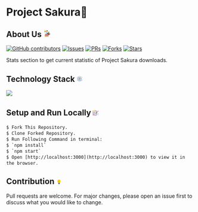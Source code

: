 <h1> Project Sakura🌸</h1>

<h2>About Us <a><img src="https://github.com/Samridhi-98/Images/blob/master/Images/reading.svg" width="4%"></a></h2>

<p>

[![GitHub contributors](https://img.shields.io/github/contributors/ProjectSakura/stats)](https://github.com/ProjectSakura/stats/graphs/contributors/)
[![Issues](https://img.shields.io/github/issues/ProjectSakura/stats)](https://github.com/ProjectSakura/stats/issues)
[![PRs](https://img.shields.io/github/issues-pr/ProjectSakura/stats)](https://github.com/ProjectSakura/stats/pulls)
[![Forks](https://img.shields.io/github/forks/ProjectSakura/stats)](https://github.com/ProjectSakura/stats)
[![Stars](https://img.shields.io/github/stars/ProjectSakura/stats)](https://github.com/ProjectSakura/stats)

</p>

<p>
  
Stats section to get current statistic of Project Sakura downloads.
  
</p>

## Technology Stack <img src="https://github.com/Samridhi-98/Images/blob/master/Images/atom.svg" width="3%">

<img src="https://img.shields.io/badge/ReactJS%20-%2320232a.svg?logo=react" > 

## Setup and Run Locally <img src="https://github.com/Samridhi-98/Images/blob/master/Images/test.svg" width="3%">

```
$ Fork This Repository.
$ Clone Forked Repository.
$ Run Following Command in terminal:
$ `npm install`
$ `npm start`
$ Open [http://localhost:3000](http://localhost:3000) to view it in the browser.

```

## Contribution <img src="https://github.com/Samridhi-98/Images/blob/master/Images/contribution.svg" width="3%">

Pull requests are welcome. For major changes, please open an issue first to discuss what you would like to change.
<br/>

<!--
## Contributors <img src="https://github.com/Samridhi-98/Images/blob/master/Images/contributors.svg" width="3%">

<table>
	<tr>
		<td>
			<a href="https://github.com/ProjectSakura/stats/graphs/contributors">
  <img src="https://contrib.rocks/image?repo=ProjectSakura/stats" />
</a>
		</td>
	</tr>
</table>
-->